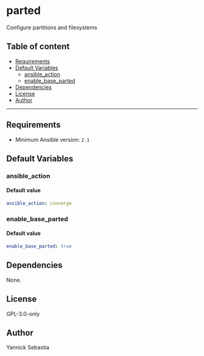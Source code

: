 # parted

Configure partitions and filesystems

## Table of content

- [Requirements](#requirements)
- [Default Variables](#default-variables)
  - [ansible_action](#ansible_action)
  - [enable_base_parted](#enable_base_parted)
- [Dependencies](#dependencies)
- [License](#license)
- [Author](#author)

---

## Requirements

- Minimum Ansible version: `2.1`

## Default Variables

### ansible_action

#### Default value

```YAML
ansible_action: converge
```

### enable_base_parted

#### Default value

```YAML
enable_base_parted: true
```

## Dependencies

None.

## License

GPL-3.0-only

## Author

Yannick Sebastia

